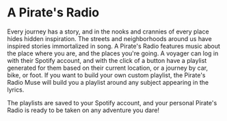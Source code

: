 A Pirate's Radio
===========
Every journey has a story, and in the nooks and crannies of every place hides hidden inspiration. The streets and neighborhoods around us have inspired stories immortalized in song. A Pirate's Radio features music about the place where you are, and the places you're going. A voyager can log in with their Spotify account, and with the click of a button have a playlist generated for them based on their current location, or a journey by car, bike, or foot. If you want to build your own custom playlist, the Pirate's Radio Muse will build you a playlist around any subject appearing in the lyrics. 

The playlists are saved to your Spotify account, and your personal Pirate's Radio is ready to be taken on any adventure you dare! 
